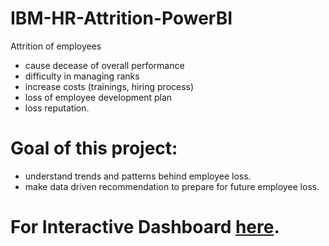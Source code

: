 # IBM-HR-Attrition-PowerBI
Attrition of employees 
  * cause decease of overall performance
  * difficulty in managing ranks
  * increase costs (trainings, hiring process)
  * loss of employee development plan
  * loss reputation.

  # Goal of this project: 
   * understand trends and patterns behind employee loss.
   * make data driven recommendation to prepare for future employee loss.

# For Interactive Dashboard [here](https://www.novypro.com/project/hr-attrition-analytics-power-bi).
